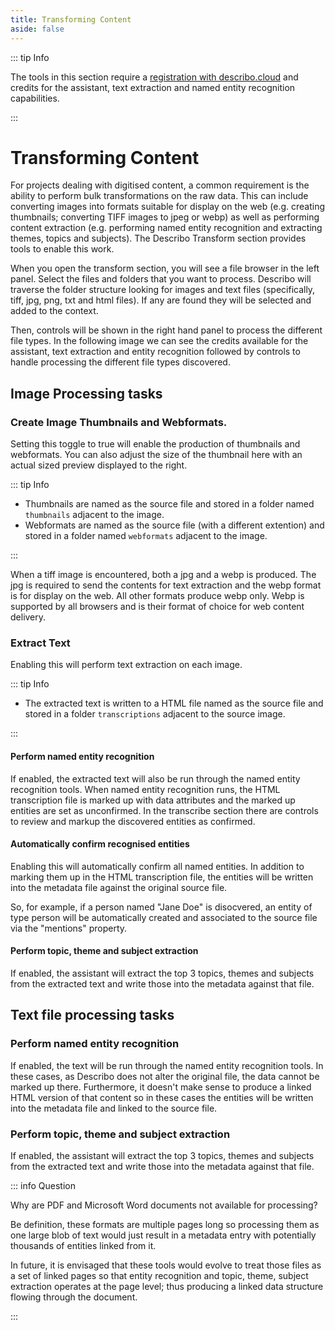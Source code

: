 ```yaml
---
title: Transforming Content
aside: false
---
```


::: tip Info

The tools in this section require a [registration with describo.cloud](/docs/guide/register) and
credits for the assistant, text extraction and named entity recognition capabilities.

:::

# Transforming Content

For projects dealing with digitised content, a common requirement is the ability to perform bulk
transformations on the raw data. This can include converting images into formats suitable for
display on the web (e.g. creating thumbnails; converting TIFF images to jpeg or webp) as well as
performing content extraction (e.g. performing named entity recognition and extracting themes,
topics and subjects). The Describo Transform section provides tools to enable this work.

When you open the transform section, you will see a file browser in the left panel. Select the files
and folders that you want to process. Describo will traverse the folder structure looking for images
and text files (specifically, tiff, jpg, png, txt and html files). If any are found they will be
selected and added to the context.

Then, controls will be shown in the right hand panel to process the different file types. In the
following image we can see the credits available for the assistant, text extraction and entity
recognition followed by controls to handle processing the different file types discovered.

<ImageComponent src="/images/guide-transform/transform1.webp"></ImageComponent>

## Image Processing tasks

### Create Image Thumbnails and Webformats.

Setting this toggle to true will enable the production of thumbnails and webformats. You can also
adjust the size of the thumbnail here with an actual sized preview displayed to the right.

::: tip Info

-   Thumbnails are named as the source file and stored in a folder named `thumbnails` adjacent to
    the image.
-   Webformats are named as the source file (with a different extention) and stored in a folder
    named `webformats` adjacent to the image.

:::

When a tiff image is encountered, both a jpg and a webp is produced. The jpg is required to send the
contents for text extraction and the webp format is for display on the web. All other formats
produce webp only. Webp is supported by all browsers and is their format of choice for web content
delivery.

### Extract Text

Enabling this will perform text extraction on each image.

::: tip Info

-   The extracted text is written to a HTML file named as the source file and stored in a folder
    `transcriptions` adjacent to the source image.

:::

#### Perform named entity recognition

If enabled, the extracted text will also be run through the named entity recognition tools. When
named entity recognition runs, the HTML transcription file is marked up with data attributes and the
marked up entities are set as unconfirmed. In the transcribe section there are controls to review
and markup the discovered entities as confirmed.

#### Automatically confirm recognised entities

Enabling this will automatically confirm all named entities. In addition to marking them up in the
HTML transcription file, the entities will be written into the metadata file against the original
source file.

So, for example, if a person named "Jane Doe" is disocvered, an entity of type person will be
automatically created and associated to the source file via the "mentions" property.

#### Perform topic, theme and subject extraction

If enabled, the assistant will extract the top 3 topics, themes and subjects from the extracted text
and write those into the metadata against that file.

## Text file processing tasks

### Perform named entity recognition

If enabled, the text will be run through the named entity recognition tools. In these cases, as
Describo does not alter the original file, the data cannot be marked up there. Furthermore, it
doesn't make sense to produce a linked HTML version of that content so in these cases the entities
will be written into the metadata file and linked to the source file.

### Perform topic, theme and subject extraction

If enabled, the assistant will extract the top 3 topics, themes and subjects from the extracted text
and write those into the metadata against that file.

::: info Question

Why are PDF and Microsoft Word documents not available for processing?

Be definition, these formats are multiple pages long so processing them as one large blob of text
would just result in a metadata entry with potentially thousands of entities linked from it.

In future, it is envisaged that these tools would evolve to treat those files as a set of linked
pages so that entity recognition and topic, theme, subject extraction operates at the page level;
thus producing a linked data structure flowing through the document.

:::

<Disqus />
